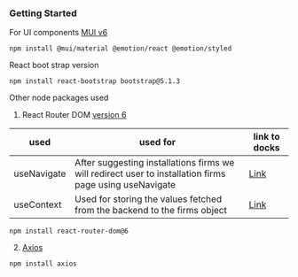 ### Getting Started

For UI components [MUI v6](https://mui.com)

```
npm install @mui/material @emotion/react @emotion/styled
```

React boot strap version 

```
npm install react-bootstrap bootstrap@5.1.3

```


Other node packages used 

  1. React Router DOM [version 6](https://reactrouter.com/docs/en/v6/getting-started/overview)


|used| used for| link to docks|
|----|---------|--------------|
| useNavigate | After suggesting installations firms we will redirect user to installation firms page using useNavigate | [Link](https://reactrouter.com/docs/en/v6/upgrading/v5#use-usenavigate-instead-of-usehistory) |
| useContext | Used for storing the values fetched from the backend to the firms object | [Link](https://reactjs.org/docs/context.html) |

```
npm install react-router-dom@6
```
  2. [Axios](https://axios-http.com/docs/intro)
```
npm install axios
```


